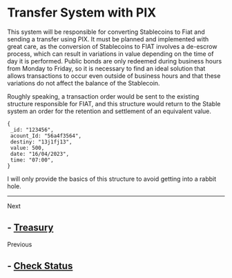 # Transfer System with PIX 

This system will be responsible for converting Stablecoins to Fiat and sending a transfer using PIX. It must be planned and implemented with great care, as the conversion of Stablecoins to FIAT involves a de-escrow process, which can result in variations in value depending on the time of day it is performed. Public bonds are only redeemed during business hours from Monday to Friday, so it is necessary to find an ideal solution that allows transactions to occur even outside of business hours and that these variations do not affect the balance of the Stablecoin. 

Roughly speaking, a transaction order would be sent to the existing structure responsible for FIAT, and this structure would return to the Stable system an order for the retention and settlement of an equivalent value.

    {
     _id: "123456",
     acount_Id: "56a4f3564",
     destiny: "13j1fj13",
     value: 500,
     date: "16/04/2023",
     time: "07:00",
    }

I will only provide the basics of this structure to avoid getting into a rabbit hole.

____

Next

## - [Treasury](./estruturas/treasury.md)

Previous

## - [Check Status](./estruturas/status.md)
